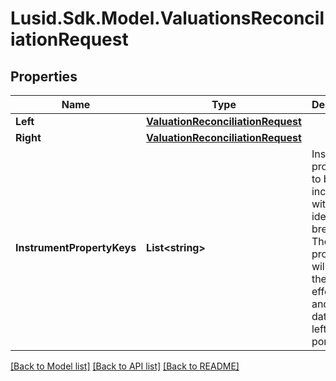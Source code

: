 
# Lusid.Sdk.Model.ValuationsReconciliationRequest

## Properties

Name | Type | Description | Notes
------------ | ------------- | ------------- | -------------
**Left** | [**ValuationReconciliationRequest**](ValuationReconciliationRequest.md) |  | 
**Right** | [**ValuationReconciliationRequest**](ValuationReconciliationRequest.md) |  | 
**InstrumentPropertyKeys** | **List&lt;string&gt;** | Instrument properties to be included with any identified breaks. These properties will be in the effective and AsAt dates of the left portfolio | 

[[Back to Model list]](../README.md#documentation-for-models)
[[Back to API list]](../README.md#documentation-for-api-endpoints)
[[Back to README]](../README.md)

